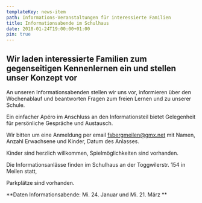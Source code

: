 ```yaml
---
templateKey: news-item
path: Informations-Veranstaltungen für interessierte Familien
title: Informationsabende im Schulhaus
date: 2018-01-24T19:00:00+01:00
pin: true
---
```

## Wir laden interessierte Familien zum gegenseitigen Kennenlernen ein und stellen unser Konzept vor

An unseren Informationsabenden stellen wir uns vor, informieren über den Wochenablauf und beantworten Fragen zum freien Lernen und zu unserer Schule. 

Ein einfacher Apéro im Anschluss an den Informationsteil bietet Gelegenheit für persönliche Gespräche und Austausch.


Wir bitten um eine Anmeldung per email fsbergmeilen@gmx.net mit Namen, Anzahl Erwachsene und Kinder, Datum des Anlasses.


Kinder sind herzlich willkommen, Spielmöglichkeiten sind vorhanden.



Die Informationsanlässe finden im Schulhaus an der Toggwilerstr. 154 in Meilen statt, 

Parkplätze sind vorhanden.



**Daten Informationsabende: Mi. 24. Januar und Mi. 21. März **
